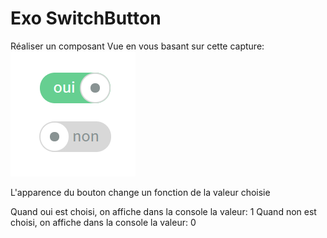 # Exo SwitchButton
Réaliser un composant Vue en vous basant sur cette capture:
<img src="switchbutton-capture.png" />

L'apparence du bouton change un fonction de la valeur choisie

Quand oui est choisi, on affiche dans la console la valeur: 1
Quand non est choisi, on affiche dans la console la valeur: 0